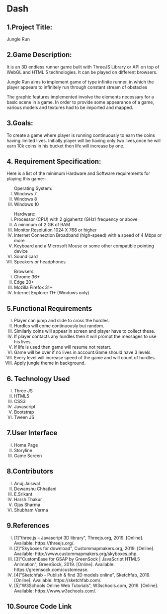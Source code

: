 # Dash
<h2>1.Project Title:</h2>

<p>Jungle Run</p>

<h2>2.Game Description:</h2>
<p>It is an 3D endless runner game built with ThreeJS  Library or API on top of WebGL and HTML 5 technologies. It can be played on different browsers.</p>
<p>Jungle Run aims to implement  game of type infinite runner, in which the player appears to infinitely run through constant stream of obstacles</p>
<p>The graphic features implemented involve the elements necessary for a basic scene in a game. In order to provide some appearance of a game, various models and textures had to be imported and mapped.</p>
<h2>3.Goals:</h2>
<p>To create a game where player is running continuously to earn the coins having limited lives. Initially player will be having only two lives,once he will earn 10k coins in his bucket then life will increase by one.
</p>
<h2>4. Requirement Specification:</h2>
<p>Here is a list of the minimum Hardware and Software requirements for playing this game:-</p>

<ol type = "I">Operating System:
 <li> Windows 7</li> 
 <li>Windows 8 </li>
 <li>Windows 10</li>
</ol>
<ol type= "I">Hardware:
 <li>Processor (CPU) with 2 gigahertz (GHz) frequency or above</li>
 <li>A minimum of 2 GB of RAM</li>
 <li>Monitor Resolution 1024 X 768 or higher</li>
 <li>Internet Connection Broadband (high-speed) with a speed of 4 Mbps or more</li>
 <li>Keyboard and a Microsoft Mouse or some other compatible pointing device</li>
 <li>Sound card</li>
 <li>Speakers or headphones</li>
</ol>
<ol type= "I"> Browsers:

<li>Chrome 36+</li>
<li>Edge 20+</li>
<li>Mozilla Firefox 31+</li>
<li>Internet Explorer 11+ (Windows only)</li>
</ol>

<h2>5.Functional Requirements</h2>
<ol type = "I">
<li>Player can jump and slide to cross the hurdles.</li>
<li>Hurdles will come continuously but random.</li>
<li>Similarly coins will appear in screen and player have to collect these.</li>
<li>	If player contacts any hurdles then it will prompt the messages to use his lives.</li>
<li>If life is used then game will resume not restart.</li>
<li>Game will be over if no lives in account.</li.
<li>Game should have 3 levels.</li>
<li>Every level will increase speed of the game and will count of hurdles.</li>
<li>Apply jungle theme in background.</li>
</ol>
<h2>6. Technology Used</h2>
<ol type = "I">
 <li>Three JS</li>
 <li>HTML5</li>
 <li>CSS3</li>
 <li>Javascript</li>
 <li>Bootstrap</li>
 <li>Tween JS</li>
</ol>
 
<h2>7.User Interface</h2>
<ol type ="I">
<li>Home Page</li>
 




<li>Storyline</li>
 

<li>Game Screen</li>
 
</ol>


<h2>8.Contributors</h2>
<ol type = "I">
<li>	Anuj Jaiswal</li>
<li>Dewanshu Chhatlani</li>
<li>	E.Srikant</li>
<li>Harsh Thakur</li>
<li>Ojas Sharma</li>
<li>Shubham Verma</li>
</ol>

<h2>9.References</h2>
<ol type = "I">
 <li>[1]"three.js – Javascript 3D library", Threejs.org, 2019. [Online]. Available: https://threejs.org/.</li>
<li>[2]"Skyboxes for download", Custommapmakers.org, 2019. [Online]. Available: http://www.custommapmakers.org/skyboxes.php.</li>
<li>[3]"CustomEase for GSAP by GreenSock | JavaScript HTML5 Animation", GreenSock, 2019. [Online]. Available: https://greensock.com/customease.</li>
<li>[4]"Sketchfab - Publish & find 3D models online", Sketchfab, 2019. [Online]. Available: https://sketchfab.com/.</li> 
<li>[5]"W3Schools Online Web Tutorials", W3schools.com, 2019. [Online]. Available: https://www.w3schools.com/.</li>
</ol>
<h2>10.Source Code Link</h2>


